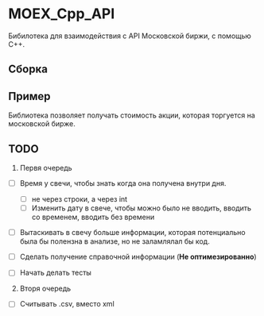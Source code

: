 # MOEX_Cpp_API

Бибилотека для взаимодействия с API Московской биржи, с помощью С++. 

## Сборка

## Пример

Библиотека позволяет получать стоимость акции, которая торгуется на московской бирже. 

## TODO

1. Первя очередь

* [ ] Время у свечи, чтобы знать когда она получена внутри дня.
  * [ ] не через строки, а через int
  * [ ] Изменить дату в свече, чтобы можно было не вводить, вводить со временем, вводить без времени 

* [ ] Вытаскивать в свечу больше информации, которая потенциально была бы полензна в анализе, но не заламлялал бы код.

* [ ] Сделать получение справочной информации (**Не оптимезированно**)

* [ ] Начать делать тесты

2. Вторя очередь

* [ ] Считывать .csv, вместо xml



